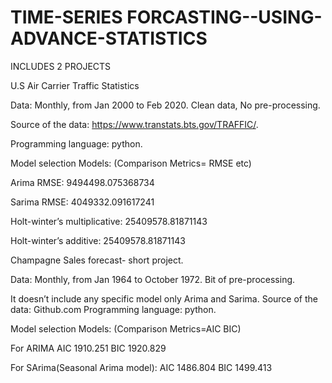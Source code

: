 # TIME-SERIES FORCASTING--USING-ADVANCE-STATISTICS
INCLUDES 2 PROJECTS 

U.S Air Carrier Traffic Statistics 

Data: Monthly, from Jan 2000 to Feb 2020. 
Clean data, No pre-processing.

Source of the data: https://www.transtats.bts.gov/TRAFFIC/.

Programming language: python.

Model selection 
Models: (Comparison Metrics= RMSE etc)


Arima RMSE: 9494498.075368734

Sarima RMSE: 4049332.091617241

Holt-winter’s multiplicative: 25409578.81871143

Holt-winter’s additive: 25409578.81871143





Champagne Sales forecast- short project.

Data: Monthly, from Jan 1964 to October 1972. 
Bit of pre-processing.

It doesn’t include any specific model only Arima and Sarima. 
Source of the data: Github.com
Programming language: python.

Model selection 
Models: (Comparison Metrics=AIC BIC)

For ARIMA
AIC	1910.251
BIC	1920.829

For SArima(Seasonal Arima model):
AIC	1486.804
BIC	1499.413

